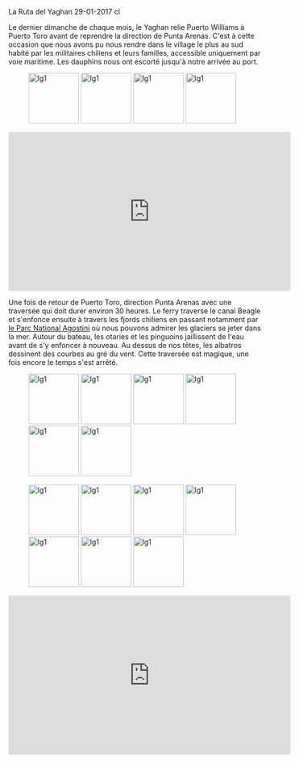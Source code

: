 La Ruta del Yaghan
29-01-2017
cl

Le dernier dimanche de chaque mois, le Yaghan relie Puerto Williams à Puerto Toro avant de reprendre la direction de Punta Arenas. C'est à cette occasion que nous avons pu nous rendre dans le village le plus au sud habité par les militaires chiliens et leurs familles, accessible uniquement par voie maritime. Les dauphins nous ont escorté jusqu'à notre arrivée au port.

<figure>
  <img src='{{ imgThumb "1.jpg"}}' data-image-opened='{{img "1.jpg" }}' class="image" alt="lg1" style="width:100px"/>
  <img src='{{ imgThumb "2.jpg"}}' data-image-opened='{{img "2.jpg" }}' class="image" alt="lg1" style="width:100px"/>
  <img src='{{ imgThumb "3.jpg"}}' data-image-opened='{{img "3.jpg" }}' class="image" alt="lg1" style="width:100px"/>
  <img src='{{ imgThumb "4.jpg"}}' data-image-opened='{{img "4.jpg" }}' class="image" alt="lg1" style="width:100px"/>
</figure>

<div style="text-align: center;">
  <iframe width="560" height="315" src="https://www.youtube.com/embed/gS9LkzKVdpE" frameborder="0" allowfullscreen></iframe>
</div>


Une fois de retour de Puerto Toro, direction Punta Arenas avec une traversée qui doit durer environ 30 heures. Le ferry traverse le canal Beagle et s'enfonce ensuite à travers les fjords chiliens en passant notamment par [le Parc National Agostini](https://fr.wikipedia.org/wiki/Parc_national_Alberto_de_Agostini) où nous pouvons admirer les glaciers se jeter dans la mer. Autour du bateau, les otaries et les pinguoins jaillissent de l'eau avant de s'y enfoncer à nouveau. Au dessus de nos têtes, les albatros dessinent des courbes au gré du vent. Cette traversée est magique, une fois encore le temps s'est arrêté.

<figure>
  <img src='{{ imgThumb "5.jpg"}}' data-image-opened='{{img "5.jpg" }}' class="image" alt="lg1" style="width:100px"/>
  <img src='{{ imgThumb "6.jpg"}}' data-image-opened='{{img "6.jpg" }}' class="image" alt="lg1" style="width:100px"/>
  <img src='{{ imgThumb "7.jpg"}}' data-image-opened='{{img "7.jpg" }}' class="image" alt="lg1" style="width:100px"/>
  <img src='{{ imgThumb "8.jpg"}}' data-image-opened='{{img "8.jpg" }}' class="image" alt="lg1" style="width:100px"/>
  <img src='{{ imgThumb "9.jpg"}}' data-image-opened='{{img "9.jpg" }}' class="image" alt="lg1" style="width:100px"/>
  <img src='{{ imgThumb "10.jpg"}}' data-image-opened='{{img "10.jpg" }}' class="image" alt="lg1" style="width:100px"/>
</figure>

<figure>
  <img src='{{ imgThumb "11.jpg"}}' data-image-opened='{{img "11.jpg" }}' class="image" alt="lg1" style="width:100px"/>
  <img src='{{ imgThumb "12.jpg"}}' data-image-opened='{{img "12.jpg" }}' class="image" alt="lg1" style="width:100px"/>
  <img src='{{ imgThumb "13.jpg"}}' data-image-opened='{{img "13.jpg" }}' class="image" alt="lg1" style="width:100px"/>
  <img src='{{ imgThumb "14.jpg"}}' data-image-opened='{{img "14.jpg" }}' class="image" alt="lg1" style="width:100px"/>
  <img src='{{ imgThumb "15.jpg"}}' data-image-opened='{{img "15.jpg" }}' class="image" alt="lg1" style="width:100px"/>
  <img src='{{ imgThumb "16.jpg"}}' data-image-opened='{{img "16.jpg" }}' class="image" alt="lg1" style="width:100px"/>
  <img src='{{ imgThumb "17.jpg"}}' data-image-opened='{{img "17.jpg" }}' class="image" alt="lg1" style="width:100px"/>
</figure>

<div style="text-align: center;">
  <iframe width="560" height="315" src="https://www.youtube.com/embed/w8nR2cWeNKQ" frameborder="0" allowfullscreen></iframe>
</div>
